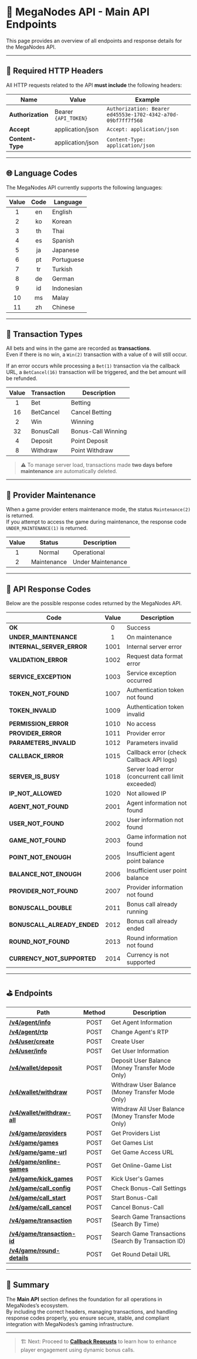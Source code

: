 # 🧠 MegaNodes API - Main API Endpoints

This page provides an overview of all endpoints and response details for the MegaNodes API.

---

## 🔑 Required HTTP Headers

All HTTP requests related to the API **must include** the following headers:

| Name | Value | Example |
|------|--------|----------|
| **Authorization** | Bearer `{API_TOKEN}` | `Authorization: Bearer ed45553e-1702-4342-a70d-09bf7ff7f568` |
| **Accept** | application/json | `Accept: application/json` |
| **Content-Type** | application/json | `Content-Type: application/json` |

---

## 🌐 Language Codes

The MegaNodes API currently supports the following languages:

| Value | Code | Language |
|:------:|:----:|-----------|
| 1 | en | English |
| 2 | ko | Korean |
| 3 | th | Thai |
| 4 | es | Spanish |
| 5 | ja | Japanese |
| 6 | pt | Portuguese |
| 7 | tr | Turkish |
| 8 | de | German |
| 9 | id | Indonesian |
| 10 | ms | Malay |
| 11 | zh | Chinese |

---

## 🎰 Transaction Types

All bets and wins in the game are recorded as **transactions**.  
Even if there is no win, a `Win(2)` transaction with a value of `0` will still occur.  

If an error occurs while processing a `Bet(1)` transaction via the callback URL, a `BetCancel(16)` transaction will be triggered, and the bet amount will be refunded.

| Value | Transaction | Description |
|:------:|:------------|-------------|
| 1 | Bet | Betting |
| 16 | BetCancel | Cancel Betting |
| 2 | Win | Winning |
| 32 | BonusCall | Bonus-Call Winning |
| 4 | Deposit | Point Deposit |
| 8 | Withdraw | Point Withdraw |

> ⚠️ To manage server load, transactions made **two days before maintenance** are automatically deleted.

---

## 🧩 Provider Maintenance

When a game provider enters maintenance mode, the status `Maintenance(2)` is returned.  
If you attempt to access the game during maintenance, the response code `UNDER_MAINTENANCE(1)` is returned.

| Value | Status | Description |
|:------:|:------:|-------------|
| 1 | Normal | Operational |
| 2 | Maintenance | Under Maintenance |

---

## 🧾 API Response Codes

Below are the possible response codes returned by the MegaNodes API.

| Code | Value | Description |
|------|:------:|-------------|
| **OK** | 0 | Success |
| **UNDER_MAINTENANCE** | 1 | On maintenance |
| **INTERNAL_SERVER_ERROR** | 1001 | Internal server error |
| **VALIDATION_ERROR** | 1002 | Request data format error |
| **SERVICE_EXCEPTION** | 1003 | Service exception occurred |
| **TOKEN_NOT_FOUND** | 1007 | Authentication token not found |
| **TOKEN_INVALID** | 1009 | Authentication token invalid |
| **PERMISSION_ERROR** | 1010 | No access |
| **PROVIDER_ERROR** | 1011 | Provider error |
| **PARAMETERS_INVALID** | 1012 | Parameters invalid |
| **CALLBACK_ERROR** | 1015 | Callback error (check Callback API logs) |
| **SERVER_IS_BUSY** | 1018 | Server load error (concurrent call limit exceeded) |
| **IP_NOT_ALLOWED** | 1020 | Not allowed IP |
| **AGENT_NOT_FOUND** | 2001 | Agent information not found |
| **USER_NOT_FOUND** | 2002 | User information not found |
| **GAME_NOT_FOUND** | 2003 | Game information not found |
| **POINT_NOT_ENOUGH** | 2005 | Insufficient agent point balance |
| **BALANCE_NOT_ENOUGH** | 2006 | Insufficient user point balance |
| **PROVIDER_NOT_FOUND** | 2007 | Provider information not found |
| **BONUSCALL_DOUBLE** | 2011 | Bonus call already running |
| **BONUSCALL_ALREADY_ENDED** | 2012 | Bonus call already ended |
| **ROUND_NOT_FOUND** | 2013 | Round information not found |
| **CURRENCY_NOT_SUPPORTED** | 2014 | Currency is not supported |

---

## ⛳ Endpoints

| Path | Method | Description |
|------|:------:|-------------|
| **[/v4/agent/info](./061.endpoint-agent-info.md)** | POST | Get Agent Information |
| **[/v4/agent/rtp](./062.endpoint-agent-rtp.md)** | POST | Change Agent's RTP |
| **[/v4/user/create](./063.endpoint-user-create.md)** | POST | Create User |
| **[/v4/user/info](./064.endpoint-user-info.md)** | POST | Get User Information |
| **[/v4/wallet/deposit](./065.endpoint-wallet-deposit.md)** | POST | Deposit User Balance (Money Transfer Mode Only) |
| **[/v4/wallet/withdraw](./066.endpoint-wallet-deposit.md)** | POST | Withdraw User Balance (Money Transfer Mode Only) |
| **[/v4/wallet/withdraw-all](./067.endpoint-wallet-withdraw-all.md)** | POST | Withdraw All User Balance (Money Transfer Mode Only) |
| **[/v4/game/providers](./068.endpoint-game-providers.md)** | POST | Get Providers List |
| **[/v4/game/games](./069.endpoint-game-games.md)** | POST | Get Games List |
| **[/v4/game/game-url](./0610.endpoint-game-url.md)** | POST | Get Game Access URL |
| **[/v4/game/online-games](./0611.endpoint-game-online-games.md)** | POST | Get Online-Game List |
| **[/v4/game/kick_games](./0612.endpoint-game-kick-games.md)** | POST | Kick User's Games |
| **[/v4/game/call_config](./0613.endpoint-game-call-config.md)** | POST | Check Bonus-Call Settings |
| **[/v4/game/call_start](./0614.endpoint-game-call-start.md)** | POST | Start Bonus-Call |
| **[/v4/game/call_cancel](./0615.endpoint-game-call-cancel.md)** | POST | Cancel Bonus-Call |
| **[/v4/game/transaction](./0616.endpoint-game-transaction.md)** | POST | Search Game Transactions (Search By Time) |
| **[/v4/game/transaction-id](./0617.endpoint-game-transaction-id.md)** | POST | Search Game Transactions (Search By Transaction ID) |
| **[/v4/game/round-details](./0618.endpoint-game-round-details.md)** | POST | Get Round Detail URL |

---

## 🧭 Summary

The **Main API** section defines the foundation for all operations in MegaNodes’s ecosystem.  
By including the correct headers, managing transactions, and handling response codes properly, you ensure secure, stable, and compliant integration with MegaNodes’s gaming infrastructure.

---

> 🏗️ Next: Proceed to **[Callback Reqeusts](./07.callback-requests.md)** to learn how to enhance player engagement using dynamic bonus calls.

